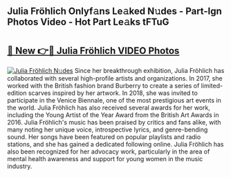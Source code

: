 ## Julia Fröhlich Onlyf𝚊ns Le𝚊ked N𝚞des - Part-Ign Photos Video - Hot Part Le𝚊ks tFTuG

# <h2><a href="http://ac38322.deff.icu/?id=Julia+Fr%c3%b6hlich">🔗 New 👉🔴 Julia Fröhlich VIDEO Photos</a></h2>

[![Julia Fröhlich N𝚞des](https://i.imgur.com/rIISA9y.gif)](http://ac38322.deff.icu/?id=Julia+Fr%c3%b6hlich)
Since her breakthrough exhibition, Julia Fröhlich has collaborated with several high-profile artists and organizations. In 2017, she worked with the British fashion brand Burberry to create a series of limited-edition scarves inspired by her artwork. In 2018, she was invited to participate in the Venice Biennale, one of the most prestigious art events in the world. Julia Fröhlich has also received several awards for her work, including the Young Artist of the Year Award from the British Art Awards in 2016. Julia Fröhlich's music has been praised by critics and fans alike, with many noting her unique voice, introspective lyrics, and genre-bending sound. Her songs have been featured on popular playlists and radio stations, and she has gained a dedicated following online. Julia Fröhlich has also been recognized for her advocacy work, particularly in the area of mental health awareness and support for young women in the music industry.
